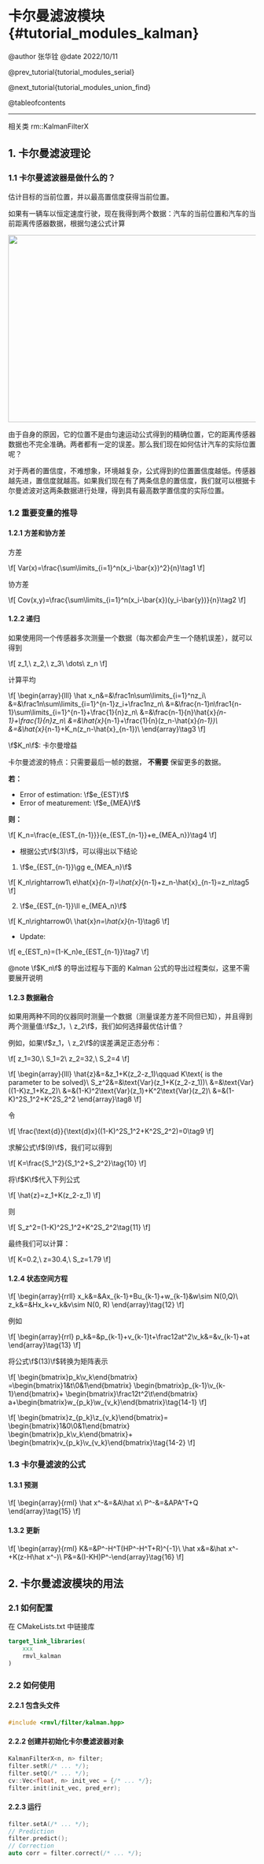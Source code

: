 卡尔曼滤波模块 {#tutorial_modules_kalman}
============

@author 张华铨
@date 2022/10/11

@prev_tutorial{tutorial_modules_serial}

@next_tutorial{tutorial_modules_union_find}

@tableofcontents

------

相关类 rm::KalmanFilterX

## 1. 卡尔曼滤波理论

### 1.1 卡尔曼滤波器是做什么的？

估计目标的当前位置，并以最高置信度获得当前位置。

如果有一辆车以恒定速度行驶，现在我得到两个数据：汽车的当前位置和汽车的当前距离传感器数据，根据匀速公式计算

<a href="https://imgse.com/i/xNlnw6" target="_blank">
  <img src="https://s1.ax1x.com/2022/10/11/xNlnw6.png" width=680 height=380 />
</a>

由于自身的原因，它的位置不是由匀速运动公式得到的精确位置，它的距离传感器数据也不完全准确。两者都有一定的误差。那么我们现在如何估计汽车的实际位置呢？

对于两者的置信度，不难想象，环境越复杂，公式得到的位置置信度越低。传感器越先进，置信度就越高。如果我们现在有了两条信息的置信度，我们就可以根据卡尔曼滤波对这两条数据进行处理，得到具有最高数学置信度的实际位置。

### 1.2 重要变量的推导

#### 1.2.1 方差和协方差

方差

\f[
    Var(x)=\frac{\sum\limits_{i=1}^n(x_i-\bar{x})^2}{n}\tag1
\f]

协方差

\f[
    Cov(x,y)=\frac{\sum\limits_{i=1}^n(x_i-\bar{x})(y_i-\bar{y})}{n}\tag2
\f]

#### 1.2.2 递归

如果使用同一个传感器多次测量一个数据（每次都会产生一个随机误差），就可以得到

\f[
z_1,\ z_2,\ z_3\ \dots\ z_n
\f]

计算平均

\f[
    \begin{array}{lll}
    \hat x_n&=&\frac1n\sum\limits_{i=1}^nz_i\\
    &=&\frac1n\sum\limits_{i=1}^{n-1}z_i+\frac1nz_n\\
    &=&\frac{n-1}n\frac1{n-1}\sum\limits_{i=1}^{n-1}+\frac{1}{n}z_n\\
    &=&\frac{n-1}{n}\hat{x}_{n-1}+\frac{1}{n}z_n\\
    &=&\hat{x}_{n-1}+\frac{1}{n}(z_n-\hat{x}_{n-1})\\
    &=&\hat{x}_{n-1}+K_n(z_n-\hat{x}_{n-1})\\
    \end{array}\tag3
\f]

\f$K_n\f$: 卡尔曼增益

卡尔曼滤波的特点：只需要最后一帧的数据， **不需要** 保留更多的数据。

**若：**

- Error of estimation: \f$e_{EST}\f$
- Error of meaturement: \f$e_{MEA}\f$

**则：**

\f[
    K_n=\frac{e_{EST_{n-1}}}{e_{EST_{n-1}}+e_{MEA_n}}\tag4
\f]

- 根据公式\f$(3)\f$，可以得出以下结论

1. \f$e_{EST_{n-1}}\gg e_{MEA_n}\f$

\f[
    K_n\rightarrow1\\
    e\hat{x}_{n-1}=\hat{x}_{n-1}+z_n-\hat{x}_{n-1}=z_n\tag5
\f]

2. \f$e_{EST_{n-1}}\ll e_{MEA_n}\f$

\f[
    K_n\rightarrow0\\
    \hat{x}_n=\hat{x}_{n-1}\tag6
\f]

- Update:

\f[
    e_{EST_n}=(1-K_n)e_{EST_{n-1}}\tag7
\f]

@note \f$K_n\f$ 的导出过程与下面的 Kalman 公式的导出过程类似，这里不需要展开说明

#### 1.2.3 数据融合

如果用两种不同的仪器同时测量一个数据（测量误差方差不同但已知），并且得到两个测量值:\f$z_1，\ z_2\f$，我们如何选择最优估计值？

例如，如果\f$z_1，\ z_2\f$的误差满足正态分布：

\f[
    z_1=30,\ S_1=2\\
    z_2=32,\ S_2=4
\f]

\f[
    \begin{array}{lll}
    \hat{z}&=&z_1+K(z_2-z_1)\qquad K\text{ is the parameter to be solved}\\
    S_z^2&=&\text{Var}(z_1+K(z_2-z_1))\\
    &=&\text{Var}((1-K)z_1+Kz_2)\\
    &=&(1-K)^2\text{Var}(z_1)+K^2\text{Var}(z_2)\\
    &=&(1-K)^2S_1^2+K^2S_2^2
    \end{array}\tag8
\f]

令

\f[
    \frac{\text{d}}{\text{d}x}((1-K)^2S_1^2+K^2S_2^2)=0\tag9
\f]

求解公式\f$(9)\f$，我们可以得到

\f[
    K=\frac{S_1^2}{S_1^2+S_2^2}\tag{10}
\f]

将\f$K\f$代入下列公式

\f[
    \hat{z}=z_1+K(z_2-z_1)
\f]

则

\f[
    S_z^2=(1-K)^2S_1^2+K^2S_2^2\tag{11}
\f]

最终我们可以计算：

\f[
    K=0.2,\ z=30.4,\ S_z=1.79 
\f]

#### 1.2.4 状态空间方程

\f[
    \begin{array}{rrll}
    x_k&=&Ax_{k-1}+Bu_{k-1}+w_{k-1}&w\sim N(0,Q)\\
    z_k&=&Hx_k+v_k&v\sim N(0, R)
    \end{array}\tag{12}
\f]

例如

\f[
    \begin{array}{rrl}
    p_k&=&p_{k-1}+v_{k-1}t+\frac12at^2\\v_k&=&v_{k-1}+at
    \end{array}\tag{13}
\f]

将公式\f$(13)\f$转换为矩阵表示

\f[
    \begin{bmatrix}p_k\\v_k\end{bmatrix}
    =\begin{bmatrix}1&t\\0&1\end{bmatrix}
    \begin{bmatrix}p_{k-1}\\v_{k-1}\end{bmatrix}+
    \begin{bmatrix}\frac12t^2\\t\end{bmatrix}
    a+\begin{bmatrix}w_{p_k}\\w_{v_k}\end{bmatrix}\tag{14-1}
\f]

\f[
    \begin{bmatrix}z_{p_k}\\z_{v_k}\end{bmatrix}=
    \begin{bmatrix}1&0\\0&1\end{bmatrix}
    \begin{bmatrix}p_k\\v_k\end{bmatrix}+
    \begin{bmatrix}v_{p_k}\\v_{v_k}\end{bmatrix}\tag{14-2}
\f]

### 1.3 卡尔曼滤波的公式

#### 1.3.1 预测

\f[
    \begin{array}{rml}
    \hat x^-&=&A\hat x\\
    P^-&=&APA^T+Q
    \end{array}\tag{15}
\f]

#### 1.3.2 更新

\f[
    \begin{array}{rml}
    K&=&P^-H^T(HP^-H^T+R)^{-1}\\
    \hat x&=&\hat x^-+K(z-H\hat x^-)\\
    P&=&(I-KH)P^-\end{array}\tag{16}
\f]

## 2. 卡尔曼滤波模块的用法

### 2.1 如何配置

在 CMakeLists.txt 中链接库

```cmake
target_link_libraries(
    xxx
    rmvl_kalman
)
```

### 2.2 如何使用

#### 2.2.1 包含头文件

```cpp
#include <rmvl/filter/kalman.hpp>
```

#### 2.2.2 创建并初始化卡尔曼滤波器对象

```cpp
KalmanFilterX<n, n> filter;
filter.setR(/* ... */);
filter.setQ(/* ... */);
cv::Vec<float, n> init_vec = {/* ... */};
filter.init(init_vec, pred_err);
```

#### 2.2.3 运行

```cpp
filter.setA(/* ... */);
// Prediction
filter.predict();
// Correction
auto corr = filter.correct(/* ... */);
```